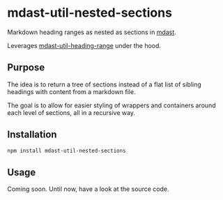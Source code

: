 # mdast-util-nested-sections

Markdown heading ranges as nested as sections in [mdast](https://github.com/syntax-tree/mdast).

Leverages [mdast-util-heading-range](https://github.com/syntax-tree/mdast-util-heading-range) under the hood.

## Purpose

The idea is to return a tree of sections instead of a flat list of sibling headings with content from a markdown file.

The goal is to allow for easier styling of wrappers and containers around each level of sections, all in a recursive way.

## Installation

```bash
npm install mdast-util-nested-sections
```

## Usage

Coming soon. Until now, have a look at the source code.
